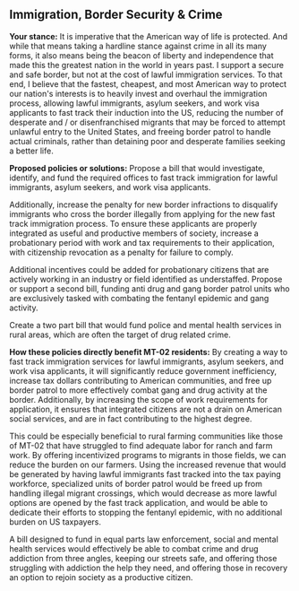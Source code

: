 ## Immigration, Border Security & Crime

**Your stance:** It is imperative that the American way of life is protected. And while that means taking a hardline stance against crime in all its many forms, it also means being the beacon of liberty and independence that made this the greatest nation in the world in years past. I support a secure and safe border, but not at the cost of lawful immigration services. To that end, I believe that the fastest, cheapest, and most American way to protect our nation's interests is to heavily invest and overhaul the immigration process, allowing lawful immigrants, asylum seekers, and work visa applicants to fast track their induction into the US, reducing the number of desperate and / or disenfranchised migrants that may be forced to attempt unlawful entry to the United States, and freeing border patrol to handle actual criminals, rather than detaining poor and desperate families seeking a better life.


**Proposed policies or solutions:**
Propose a bill that would investigate, identify, and fund the required offices to fast track immigration for lawful immigrants, asylum seekers, and work visa applicants. 

Additionally, increase the penalty for new border infractions to disqualify immigrants who cross the border illegally from applying for the new fast track immigration process.
To ensure these applicants are properly integrated as useful and productive members of society, increase a probationary period with work and tax requirements to their application, with citizenship revocation as a penalty for failure to comply. 

Additional incentives could be added for probationary citizens that are actively working in an industry or field identified as understaffed.
Propose or support a second bill, funding anti drug and gang border patrol units who are exclusively tasked with combating the fentanyl epidemic and gang activity.

Create a two part bill that would fund police and mental health services in rural areas, which are often the target of drug related crime. 


**How these policies directly benefit MT-02 residents:**
By creating a way to fast track immigration services for lawful immigrants, asylum seekers, and work visa applicants, it will significantly reduce government inefficiency, increase tax dollars contributing to American communities, and free up border patrol to more effectively combat gang and drug activity at the border.
Additionally, by increasing the scope of work requirements for application, it ensures that integrated citizens are not a drain on American social services, and are in fact contributing to the highest degree.

This could be especially beneficial to rural farming communities like those of MT-02 that have struggled to find adequate labor for ranch and farm work. By offering incentivized programs to migrants in those fields, we can reduce the burden on our farmers.
Using the increased revenue that would be generated by having lawful immigrants fast tracked into the tax paying workforce, specialized units of border patrol would be freed up from handling illegal migrant crossings, which would decrease as more lawful options are opened by the fast track application, and would be able to dedicate their efforts to stopping the fentanyl epidemic, with no additional burden on US taxpayers.


A bill designed to fund in equal parts law enforcement, social and mental health services would effectively be able to combat crime and drug addiction from three angles, keeping our streets safe, and offering those struggling with addiction the help they need, and offering those in recovery an option to rejoin society as a productive citizen.
